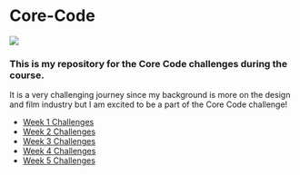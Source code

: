 # Core-Code
![](https://media.giphy.com/media/PvUrFewkbG3ni06z6e/giphy.gif)
### This is my repository for the Core Code challenges during the course.
It is a very challenging journey since my background is more on the design and film industry
but I am excited to be a part of the Core Code challenge!

* [Week 1 Challenges](https://github.com/airt10/Code-Coder/blob/main/src/technologies/2022/week%201/Week%201%20Challenges.md)
* [Week 2 Challenges](https://github.com/airt10/Code-Coder/blob/main/src/technologies/2022/week%202/Week%202%20Challenges.md)
* [Week 3 Challenges](https://github.com/airt10/Code-Coder/blob/main/src/technologies/2022/week%203/Week%203%20Challenges.md)
* [Week 4 Challenges](https://github.com/airt10/Code-Coder/blob/main/src/technologies/2022/week%204/Week%204%20Challenges.md)
* [Week 5 Challenges](https://github.com/airt10/Code-Coder/tree/main/src/technologies/2022/week%205)
